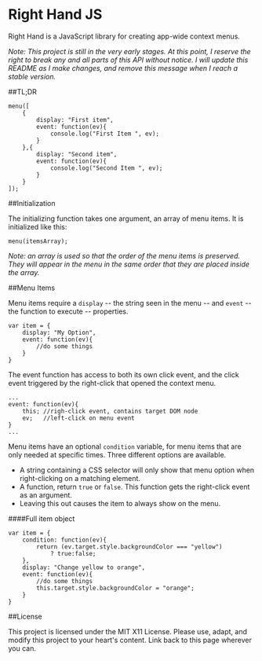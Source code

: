 Right Hand JS
=======

Right Hand is a JavaScript library for creating app-wide context menus.

_Note: This project is still in the very early stages. At this point, I reserve the right to break any and all parts of this API without notice. I will update this README as I make changes, and remove this message when I reach a stable version._

##TL;DR

	menu([
		{
			display: "First item",
			event: function(ev){
				console.log("First Item ", ev);
			}
		},{
			display: "Second item",
			event: function(ev){
				console.log("Second Item ", ev);
			}
		}
	]);
	
##Initialization

The initializing function takes one argument, an array of menu items. It is initialized like this:

	menu(itemsArray);
	
_Note: an array is used so that the order of the menu items is preserved. They will appear in the menu in the same order that they are placed inside the array._
	
##Menu Items

Menu items require a `display` -- the string seen in the menu -- and `event` -- the function to execute -- properties.

	var item = {
		display: "My Option",
		event: function(ev){
			//do some things
		}
	}
	
The event function has access to both its own click event, and the click event triggered by the right-click that opened the context menu.

	...
	event: function(ev){
		this; //righ-click event, contains target DOM node
		ev;   //left-click on menu event
	}
	...
	
Menu items have an optional `condition` variable, for menu items that are only needed at specific times. Three different options are available.
- A string containing a CSS selector will only show that menu option when right-clicking on a matching element.
- A function, return `true` or `false`. This function gets the right-click event as an argument.
- Leaving this out causes the item to always show on the menu.

####Full item object

	var item = {
		condition: function(ev){
			return (ev.target.style.backgroundColor === "yellow")
				? true:false;
		},
		display: "Change yellow to orange",
		event: function(ev){
			//do some things
			this.target.style.backgroundColor = "orange";
		}
	}

##License

This project is licensed under the MIT X11 License. Please use, adapt, and modify this project to your heart's content. Link back to this page wherever you can.
